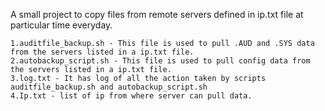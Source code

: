 A small project to copy files from remote servers defined in ip.txt file at particular time everyday.

	1.auditfile_backup.sh - This file is used to pull .AUD and .SYS data from the servers listed in a ip.txt file.  
	2.autobackup_script.sh - This file is used to pull config data from the servers listed in a ip.txt file.
	3.log.txt - It has log of all the action taken by scripts auditfile_backup.sh and autobackup_script.sh
	4.Ip.txt - list of ip from where server can pull data.
	
